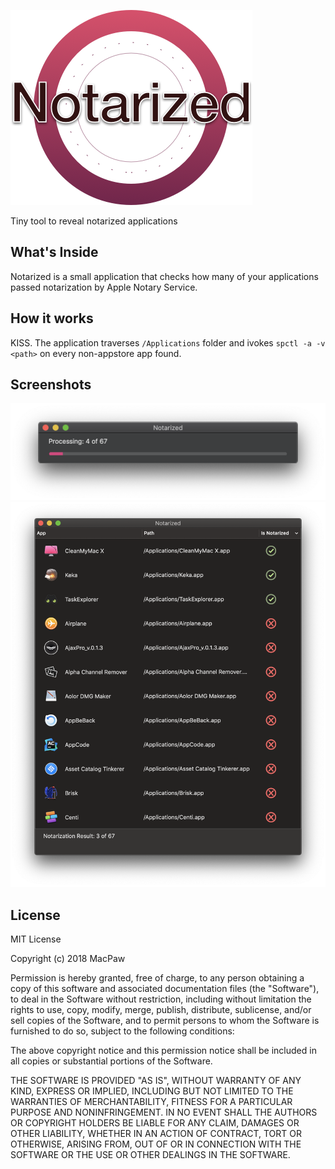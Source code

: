 ![Logo](https://github.com/MacPaw/Notarized/raw/master/assets/logo.png)

Tiny tool to reveal notarized applications

## What's Inside

Notarized is a small application that checks how many of your applications passed notarization by Apple Notary Service.

## How it works

KISS. The application traverses `/Applications` folder and ivokes `spctl -a -v <path>` on every non-appstore app found.

## Screenshots

![Screenshot 2](https://github.com/MacPaw/Notarized/raw/master/assets/screenshot2.png)
![Screenshot 1](https://github.com/MacPaw/Notarized/raw/master/assets/screenshot1.png)

## License

MIT License

Copyright (c) 2018 MacPaw

Permission is hereby granted, free of charge, to any person obtaining a copy
of this software and associated documentation files (the "Software"), to deal
in the Software without restriction, including without limitation the rights
to use, copy, modify, merge, publish, distribute, sublicense, and/or sell
copies of the Software, and to permit persons to whom the Software is
furnished to do so, subject to the following conditions:

The above copyright notice and this permission notice shall be included in all
copies or substantial portions of the Software.

THE SOFTWARE IS PROVIDED "AS IS", WITHOUT WARRANTY OF ANY KIND, EXPRESS OR
IMPLIED, INCLUDING BUT NOT LIMITED TO THE WARRANTIES OF MERCHANTABILITY,
FITNESS FOR A PARTICULAR PURPOSE AND NONINFRINGEMENT. IN NO EVENT SHALL THE
AUTHORS OR COPYRIGHT HOLDERS BE LIABLE FOR ANY CLAIM, DAMAGES OR OTHER
LIABILITY, WHETHER IN AN ACTION OF CONTRACT, TORT OR OTHERWISE, ARISING FROM,
OUT OF OR IN CONNECTION WITH THE SOFTWARE OR THE USE OR OTHER DEALINGS IN THE
SOFTWARE.
